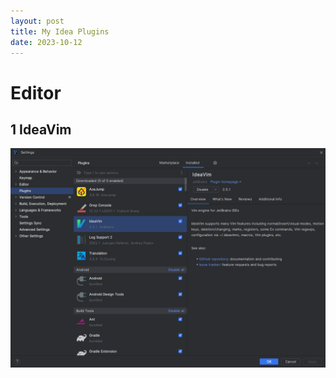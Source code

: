 ```yaml
---
layout: post
title: My Idea Plugins
date: 2023-10-12
---
```


# Editor

## 1 IdeaVim

![image-20231012155129860](all-idea-plugins.assets/image-20231012155129860.png)
